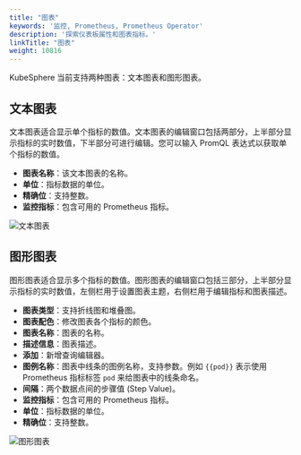```yaml
---
title: "图表"
keywords: '监控, Prometheus, Prometheus Operator'
description: '探索仪表板属性和图表指标。'
linkTitle: "图表"
weight: 10816
---
```


KubeSphere 当前支持两种图表：文本图表和图形图表。

## 文本图表

文本图表适合显示单个指标的数值。文本图表的编辑窗口包括两部分，上半部分显示指标的实时数值，下半部分可进行编辑。您可以输入 PromQL 表达式以获取单个指标的数值。

- **图表名称**：该文本图表的名称。
- **单位**：指标数据的单位。
- **精确位**：支持整数。
- **监控指标**：包含可用的 Prometheus 指标。

![文本图表](/images/docs/zh-cn/project-user-guide/custom-application-monitoring/visualization/charts/text-chart.png)

## 图形图表

图形图表适合显示多个指标的数值。图形图表的编辑窗口包括三部分，上半部分显示指标的实时数值，左侧栏用于设置图表主题，右侧栏用于编辑指标和图表描述。

- **图表类型**：支持折线图和堆叠图。
- **图表配色**：修改图表各个指标的颜色。
- **图表名称**：图表的名称。
- **描述信息**：图表描述。
- **添加**：新增查询编辑器。
- **图例名称**：图表中线条的图例名称，支持参数。例如 `{{pod}}` 表示使用 Prometheus 指标标签 `pod` 来给图表中的线条命名。
- **间隔**：两个数据点间的步骤值 (Step Value)。
- **监控指标**：包含可用的 Prometheus 指标。
- **单位**：指标数据的单位。
- **精确位**：支持整数。

![图形图表](/images/docs/zh-cn/project-user-guide/custom-application-monitoring/visualization/charts/graph-chart.png)